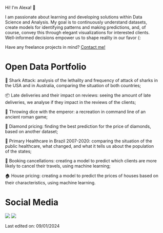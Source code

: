 <!--<p align="center">
  <img src="https://github.com/alexaiung/alexaiung/blob/main/analytics-3088958_1280.jpg" height=300 style="padding:20px;overflow:hidden;width:100%;">
</p>-->

Hi! I'm Alexa! 🥰

I am passionate about learning and developing solutions within Data Science and Analysis. My goal is to continuously understand datasets, create models for identifying patterns and making predictions, and, of course, convey this through elegant visualizations for interested clients. Well-informed decisions empower us to shape reality in our favor {:

Have any freelance projects in mind? [Contact me!](mailto:alexa.iung.dias@gmail.com)

# Open Data Portfolio

🦈 Shark Attack: analysis of the lethality and frequency of attack of sharks in the USA and in Australia, comparing the situation of both countries;

📦 Late deliveries and their impact on reviews: seeing the amount of late deliveries, we analyse if they impact in the reviews of the clients;

🎲 Throwing dice with the emperor: a recreation in command line of an ancient roman game;

💎 Diamond pricing: finding the best prediction for the price of diamonds, based on another dataset;

🏥 Primary Healthcare in Brazil 2007-2020: comparing the situation of the public healthcare, what changed, and what it tells us about the population of the states;

🏨 Booking cancellations: creating a model to predict which clients are more likely to cancel their travels, using machine learning;

🏠 House pricing: creating a model to predict the prices of houses based on their characteristics, using machine learning.

# Social Media
<div>
<a href="https://instagram.com/alexaiung" target="_blank"><img src="https://img.shields.io/badge/-Instagram-%23E4405F?style=for-the-badge&logo=instagram&logoColor=white" target="_blank"></a> 
<a href="https://www.linkedin.com/in/alexa-iung-dias" target="_blank"><img src="https://img.shields.io/badge/-LinkedIn-%230077B5?style=for-the-badge&logo=linkedin&logoColor=white" target="_blank"></a> 
</div>


Last edited on: 09/01/2024
<!--
**alexaiung/alexaiung** is a ✨ _special_ ✨ repository because its `README.md` (this file) appears on your GitHub profile.

Here are some ideas to get you started:

- 🔭 I’m currently working on ...
- 🌱 I’m currently learning ...
- 👯 I’m looking to collaborate on ...
- 🤔 I’m looking for help with ...
- 💬 Ask me about ...
- 📫 How to reach me: ...
- 😄 Pronouns: ...
- ⚡ Fun fact: ...
-->
